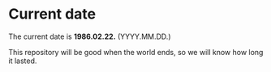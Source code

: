 # Current date

The current date is **1986.02.22.** (YYYY.MM.DD.)

This repository will be good when the world ends, so we will know how long it lasted.